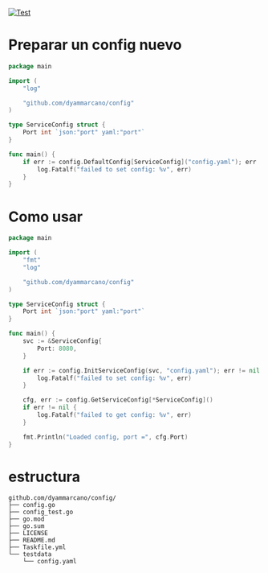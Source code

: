 [![Test](https://github.com/dyammarcano/config/actions/workflows/test.yml/badge.svg)](https://github.com/dyammarcano/config/actions/workflows/test.yml)

# Preparar un config nuevo

```go
package main

import (
	"log"

	"github.com/dyammarcano/config"
)

type ServiceConfig struct {
	Port int `json:"port" yaml:"port"`
}

func main() {
	if err := config.DefaultConfig[ServiceConfig]("config.yaml"); err != nil {
		log.Fatalf("failed to set config: %v", err)
	}
}

```

# Como usar

```go
package main

import (
	"fmt"
	"log"

	"github.com/dyammarcano/config"
)

type ServiceConfig struct {
	Port int `json:"port" yaml:"port"`
}

func main() {
	svc := &ServiceConfig{
		Port: 8080,
	}

	if err := config.InitServiceConfig(svc, "config.yaml"); err != nil {
		log.Fatalf("failed to set config: %v", err)
	}

	cfg, err := config.GetServiceConfig[*ServiceConfig]()
	if err != nil {
		log.Fatalf("failed to get config: %v", err)
	}

	fmt.Println("Loaded config, port =", cfg.Port)
}
```

# estructura

```text
github.com/dyammarcano/config/
├── config.go
├── config_test.go
├── go.mod
├── go.sum
├── LICENSE
├── README.md
├── Taskfile.yml
└── testdata
    └── config.yaml

```
